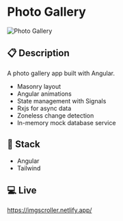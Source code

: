 # Photo Gallery

![](https://res.cloudinary.com/du1qfmeoz/image/upload/v1724149235/Various/clean-browser-mockup_u6bw8a.png "Photo Gallery")

## 📋 Description

A photo gallery app built with Angular.

- Masonry layout
- Angular animations
- State management with Signals
- Rxjs for async data
- Zoneless change detection
- In-memory mock database service

## 🥞 Stack

- Angular
- Tailwind

## 💻 Live

https://imgscroller.netlify.app/
